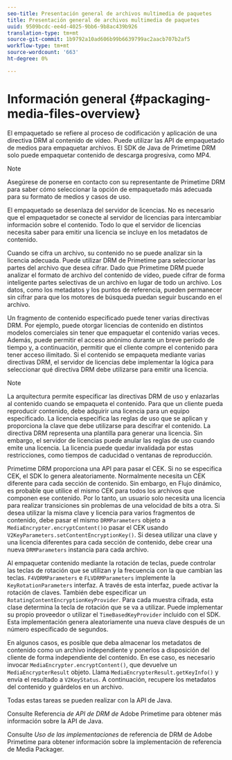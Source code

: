```yaml
---
seo-title: Presentación general de archivos multimedia de paquetes
title: Presentación general de archivos multimedia de paquetes
uuid: 9509bcdc-ee4d-4025-9bb6-9b8ac439b926
translation-type: tm+mt
source-git-commit: 1b9792a10ad606b99b6639799ac2aacb707b2af5
workflow-type: tm+mt
source-wordcount: '663'
ht-degree: 0%

---
```



# Información general {#packaging-media-files-overview}

El empaquetado se refiere al proceso de codificación y aplicación de una directiva DRM al contenido de vídeo. Puede utilizar las API de empaquetado de medios para empaquetar archivos. El SDK de Java de Primetime DRM solo puede empaquetar contenido de descarga progresiva, como MP4.

>[!NOTE]
>
>Asegúrese de ponerse en contacto con su representante de Primetime DRM para saber cómo seleccionar la opción de empaquetado más adecuada para su formato de medios y casos de uso.

El empaquetado se desenlaza del servidor de licencias. No es necesario que el empaquetador se conecte al servidor de licencias para intercambiar información sobre el contenido. Todo lo que el servidor de licencias necesita saber para emitir una licencia se incluye en los metadatos de contenido.

Cuando se cifra un archivo, su contenido no se puede analizar sin la licencia adecuada. Puede utilizar DRM de Primetime para seleccionar las partes del archivo que desea cifrar. Dado que Primetime DRM puede analizar el formato de archivo del contenido de vídeo, puede cifrar de forma inteligente partes selectivas de un archivo en lugar de todo un archivo. Los datos, como los metadatos y los puntos de referencia, pueden permanecer sin cifrar para que los motores de búsqueda puedan seguir buscando en el archivo.

Un fragmento de contenido especificado puede tener varias directivas DRM. Por ejemplo, puede otorgar licencias de contenido en distintos modelos comerciales sin tener que empaquetar el contenido varias veces. Además, puede permitir el acceso anónimo durante un breve período de tiempo y, a continuación, permitir que el cliente compre el contenido para tener acceso ilimitado. Si el contenido se empaqueta mediante varias directivas DRM, el servidor de licencias debe implementar la lógica para seleccionar qué directiva DRM debe utilizarse para emitir una licencia.

>[!NOTE]
>
>La arquitectura permite especificar las directivas DRM de uso y enlazarlas al contenido cuando se empaqueta el contenido. Para que un cliente pueda reproducir contenido, debe adquirir una licencia para un equipo especificado. La licencia especifica las reglas de uso que se aplican y proporciona la clave que debe utilizarse para descifrar el contenido. La directiva DRM representa una plantilla para generar una licencia. Sin embargo, el servidor de licencias puede anular las reglas de uso cuando emite una licencia. La licencia puede quedar invalidada por estas restricciones, como tiempos de caducidad o ventanas de reproducción.

Primetime DRM proporciona una API para pasar el CEK. Si no se especifica CEK, el SDK lo genera aleatoriamente. Normalmente necesita un CEK diferente para cada sección de contenido. Sin embargo, en Flujo dinámico, es probable que utilice el mismo CEK para todos los archivos que componen ese contenido. Por lo tanto, un usuario solo necesita una licencia para realizar transiciones sin problemas de una velocidad de bits a otra. Si desea utilizar la misma clave y licencia para varios fragmentos de contenido, debe pasar el mismo `DRMParameters` objeto a `MediaEncrypter.encryptContent()`o pasar el CEK usando `V2KeyParameters.setContentEncryptionKey()`. Si desea utilizar una clave y una licencia diferentes para cada sección de contenido, debe crear una nueva `DRMParameters` instancia para cada archivo.

Al empaquetar contenido mediante la rotación de teclas, puede controlar las teclas de rotación que se utilizan y la frecuencia con la que cambian las teclas. `F4VDRMParameters` e `FLVDRMParameters` implemente la `KeyRotationParameters` interfaz. A través de esta interfaz, puede activar la rotación de claves. También debe especificar un `RotatingContentEncryptionKeyProvider`. Para cada muestra cifrada, esta clase determina la tecla de rotación que se va a utilizar. Puede implementar su propio proveedor o utilizar el `TimeBasedKeyProvider` incluido con el SDK. Esta implementación genera aleatoriamente una nueva clave después de un número especificado de segundos.

En algunos casos, es posible que deba almacenar los metadatos de contenido como un archivo independiente y ponerlos a disposición del cliente de forma independiente del contenido. En ese caso, es necesario invocar `MediaEncrypter.encryptContent()`, que devuelve un `MediaEncrypterResult` objeto. Llama `MediaEncrypterResult.getKeyInfo()` y envía el resultado a `V2KeyStatus`. A continuación, recupere los metadatos del contenido y guárdelos en un archivo.

Todas estas tareas se pueden realizar con la API de Java.

Consulte Referencia *de API de DRM de* Adobe Primetime para obtener más información sobre la API de Java.

Consulte *Uso de las implementaciones* de referencia de DRM de Adobe Primetime para obtener información sobre la implementación de referencia de Media Packager.

